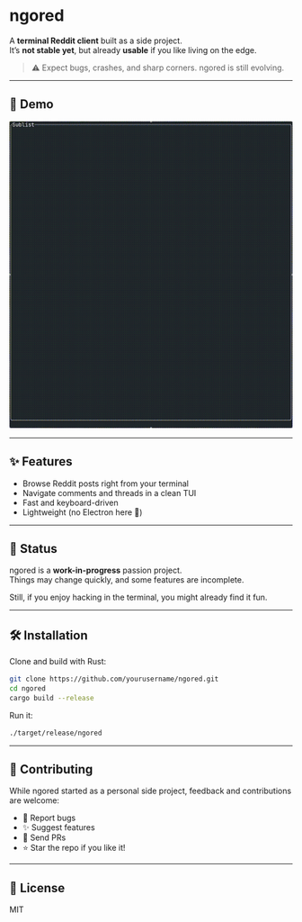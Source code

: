 # ngored

A **terminal Reddit client** built as a side project.  
It’s **not stable yet**, but already **usable** if you like living on the edge.  

> ⚠️ Expect bugs, crashes, and sharp corners. ngored is still evolving.  

---

## 📸 Demo

![ngored demo](demo.gif)

---

## ✨ Features

- Browse Reddit posts right from your terminal  
- Navigate comments and threads in a clean TUI  
- Fast and keyboard-driven  
- Lightweight (no Electron here 👀)  

---

## 🚧 Status

ngored is a **work-in-progress** passion project.  
Things may change quickly, and some features are incomplete.  

Still, if you enjoy hacking in the terminal, you might already find it fun.  

---

## 🛠 Installation

Clone and build with Rust:

```bash
git clone https://github.com/yourusername/ngored.git
cd ngored
cargo build --release
```

Run it:

```bash
./target/release/ngored
```

---

## 🤝 Contributing

While ngored started as a personal side project, feedback and contributions are welcome:  

- 🐞 Report bugs  
- ✨ Suggest features  
- 🔧 Send PRs  
- ⭐ Star the repo if you like it!  

---

## 📜 License

MIT  
